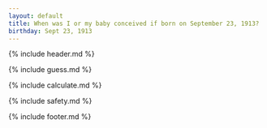 ```yaml
---
layout: default
title: When was I or my baby conceived if born on September 23, 1913?
birthday: Sept 23, 1913
---
```


{% include header.md %}

{% include guess.md %}

{% include calculate.md %}

{% include safety.md %}

{% include footer.md %}



